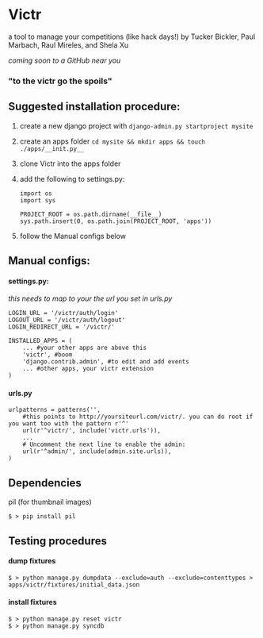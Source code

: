 # Victr #

a tool to manage your competitions (like hack days!)
by Tucker Bickler, Paul Marbach, Raul Mireles, and Shela Xu

_coming soon to a GitHub near you_

### "to the victr go the spoils" ###

## Suggested installation procedure: ##

1.  create a new django project with `django-admin.py startproject mysite`
2.  create an apps folder `cd mysite && mkdir apps && touch ./apps/__init.py__`
3.  clone Victr into the apps folder
4.  add the following to settings.py:

        import os
        import sys

        PROJECT_ROOT = os.path.dirname(__file__)
        sys.path.insert(0, os.path.join(PROJECT_ROOT, 'apps'))
    
5.  follow the Manual configs below

## Manual configs: ##
#### settings.py: ####
_this needs to map to your the url you set in urls.py_

    LOGIN_URL = '/victr/auth/login'
    LOGOUT_URL = '/victr/auth/logout'
    LOGIN_REDIRECT_URL = '/victr/'

    INSTALLED_APPS = (
        ... #your other apps are above this
        'victr', #boom
        'django.contrib.admin', #to edit and add events
        ... #other apps, your victr extension
    )

#### urls.py ####

    urlpatterns = patterns('',
        #this points to http://yoursiteurl.com/victr/. you can do root if you want too with the pattern r'^'
        url(r'^victr/', include('victr.urls')),
        ...
        # Uncomment the next line to enable the admin:
        url(r'^admin/', include(admin.site.urls)),
    )

## Dependencies ##
pil (for thumbnail images)

    $ > pip install pil

## Testing procedures ##
#### dump fixtures ####

    $ > python manage.py dumpdata --exclude=auth --exclude=contenttypes > apps/victr/fixtures/initial_data.json  

#### install fixtures ####

    $ > python manage.py reset victr  
    $ > python manage.py syncdb
